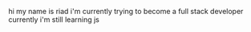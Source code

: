 hi my name is riad i'm currently trying to become a full stack developer currently i'm still learning js 
